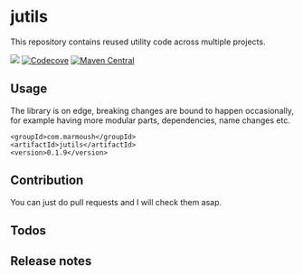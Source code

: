 # jutils
This repository contains reused utility code across multiple projects.

[![](https://travis-ci.org/IsmailMarmoush/jutils.svg?branch=master)](https://travis-ci.org/IsmailMarmoush/jutils?branch=master)
[![Codecove](https://codecov.io/github/ismailmarmoush/jutils/coverage.svg?precision=2)](https://codecov.io/gh/IsmailMarmoush/jutils)
[![Maven Central](https://maven-badges.herokuapp.com/maven-central/com.marmoush/jutils/badge.svg?style=flat-square)](https://maven-badges.herokuapp.com/maven-central/com.marmoush/jutils/)

## Usage
The library is on edge, breaking changes are bound to happen occasionally, 
for example having more modular parts, dependencies, name changes etc.

```
<groupId>com.marmoush</groupId>
<artifactId>jutils</artifactId>
<version>0.1.9</version>
``` 

## Contribution
You can just do pull requests and I will check them asap.

## Todos


## Release notes


